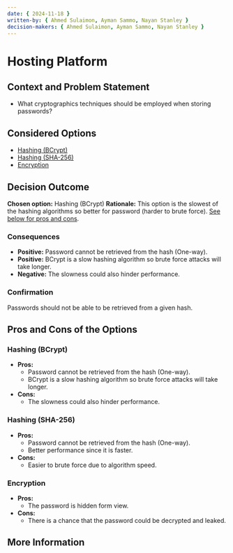 ```yaml
---
date: { 2024-11-18 }
written-by: { Ahmed Sulaimon, Ayman Sammo, Nayan Stanley }
decision-makers: { Ahmed Sulaimon, Ayman Sammo, Nayan Stanley }
---
```


# Hosting Platform

## Context and Problem Statement

- What cryptographics techniques should be employed when storing passwords?

## Considered Options

- [Hashing (BCrypt)](#bcrypt)
- [Hashing (SHA-256)](#sha256)
- [Encryption](#encryption)

## Decision Outcome

**Chosen option:** Hashing (BCrypt)
**Rationale:** This option is the slowest of the hashing algorithms so better for password (harder to brute force). [See below for pros and cons](#pros-cons).

### Consequences

- **Positive:** Password cannot be retrieved from the hash (One-way).
- **Positive:** BCrypt is a slow hashing algorithm so brute force attacks will take longer.
- **Negative:** The slowness could also hinder performance.

### Confirmation

Passwords should not be able to be retrieved from a given hash.

<a name="pros-cons"></a>

## Pros and Cons of the Options

<a name="bcrypt"></a>

### Hashing (BCrypt)

- **Pros:**
  - Password cannot be retrieved from the hash (One-way).
  - BCrypt is a slow hashing algorithm so brute force attacks will take longer.
- **Cons:**
  - The slowness could also hinder performance.

<a name="sha256"></a>

### Hashing (SHA-256)

- **Pros:**
  - Password cannot be retrieved from the hash (One-way).
  - Better performance since it is faster.
- **Cons:**
  - Easier to brute force due to algorithm speed.

<a name="encryption"></a>

### Encryption

- **Pros:**
  - The password is hidden form view.
- **Cons:**
  - There is a chance that the password could be decrypted and leaked.

## More Information

<!-- How did the team come up with the decision -->
